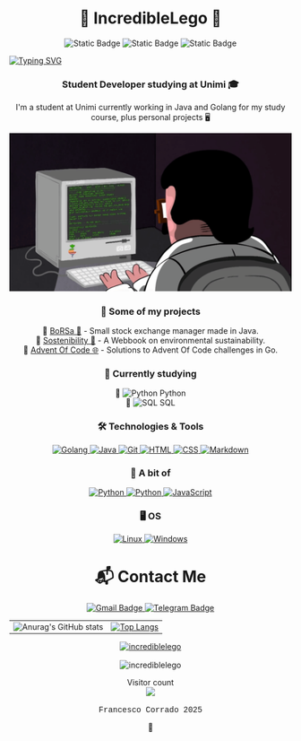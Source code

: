 <h1 align="center">🚀 IncredibleLego 🚀</h1>

<p align="center">
  <img alt="Static Badge" src="https://komarev.com/ghpvc/?username=IncredibleLego&color=blue">
  <img alt="Static Badge" src="https://img.shields.io/github/followers/IncredibleLego">
  <img alt="Static Badge" src="https://img.shields.io/github/stars/IncredibleLego">
</p>

<a href="https://git.io/typing-svg"><img src="https://readme-typing-svg.demolab.com?font=Sigmar&size=50&pause=1000&color=F7C03B&center=true&width=1000&height=120&lines=Welcome+to+my+Github" alt="Typing SVG" /></a>

<h3 align="center">Student Developer studying at Unimi 🎓</h3>

<p align="center">I'm a student at Unimi currently working in Java and Golang for my study course, plus personal projects 🖥️

![GifProgrammazione](/assets/images/programming.gif)

<h3 align="center">🚀 Some of my projects</h3>
<p align="center">
  📌 <a href="https://github.com/IncredibleLego/BoRSa">BoRSa 👜</a> - Small stock exchange manager made in Java. <br>
  📌 <a href="https://incrediblelego.github.io/SostenibilityHost/">Sostenibility 🍃</a> - A Webbook on environmental sustainability. <br>
  📌 <a href="https://github.com/IncredibleLego/AdventOfCode">Advent Of Code 🌐</a> - Solutions to Advent Of Code challenges in Go. <br>
</p>

<h3 align="center">📖 Currently studying</h3>
<p align="center">
  🔹 <img src="https://skillicons.dev/icons?i=python" alt="Python" width="20" height="20"/> Python <br>
  🔹 <img src="https://skillicons.dev/icons?i=sqlite" alt="SQL" width="20" height="20"/> SQL <br>
</p>

<h3 align="center">🛠️ Technologies & Tools</h3>
<p align="center">
  <a href="https://golang.org" target="_blank">
    <img src="https://skillicons.dev/icons?i=go" alt="Golang" width="50" height="50"/>
  </a>
  <a href="https://www.java.com" target="_blank">
    <img src="https://skillicons.dev/icons?i=java" alt="Java" width="50" height="50"/>
  </a>
  <a href="https://git-scm.com/" target="_blank">
    <img src="https://skillicons.dev/icons?i=git" alt="Git" width="50" height="50"/>
  </a>
  <a href="https://www.w3.org/html/" target="_blank">
    <img src="https://skillicons.dev/icons?i=html" alt="HTML" width="50" height="50"/>
  </a>
  <a href="https://www.w3schools.com/css/" target="_blank">
    <img src="https://skillicons.dev/icons?i=css" alt="CSS" width="50" height="50"/>
  </a>
  <a href="https://www.markdownguide.org/" target="_blank">
    <img src="https://skillicons.dev/icons?i=markdown" alt="Markdown" width="50" height="50"/>
  </a>
</p>

<h3 align="center">🔨 A bit of</h3>
<p align="center">
  <a href="https://www.python.org" target="_blank">
    <img src="https://skillicons.dev/icons?i=python" alt="Python" width="50" height="50"/>
  </a>
  <a href="https://www.python.org" target="_blank">
    <img src="https://skillicons.dev/icons?i=c" alt="Python" width="50" height="50"/>
  </a>
  <a href="https://www.javascript.com/" target="_blank">
    <img src="https://skillicons.dev/icons?i=javascript" alt="JavaScript" width="50" height="50"/>
  </a>
</p>

<h3 align="center">🖥️ OS</h3>
<p align="center">
  <a href="https://www.linux.org/" target="_blank">
    <img src="https://skillicons.dev/icons?i=linux" alt="Linux" width="50" height="50"/>
  </a>
  <a href="https://www.microsoft.com/en-us/windows/" target="_blank">
    <img src="https://skillicons.dev/icons?i=windows" alt="Windows" width="50" height="50"/>
  </a>
</p>

<h1 align="center">📬 Contact Me</h1>
<p align="center">
  <a href="mailto:ec.francesco@gmail.com">
    <img src="https://img.shields.io/badge/Email-D14836?style=for-the-badge&logo=gmail&logoColor=white" alt="Gmail Badge"/>
  </a>
  <a href="https://t.me/IncredibileLego">
    <img src="https://img.shields.io/badge/Telegram-2CA5E0?style=for-the-badge&logo=telegram&logoColor=white" alt="Telegram Badge"/>
  </a>
</p>

<table align="center" style="border-collapse: collapse; width: 100%;">
  <tr>
    <td>
      <img src="https://github-readme-stats.vercel.app/api?username=Incrediblelego&show_icons=true&show=reviews,discussions_started,discussions_answered,prs_merged,prs_merged_percentage&rank_icon=github&theme=gruvbox&border_radius=15" alt="Anurag's GitHub stats"/>
    </td>
    <td>
      <a href="https://github.com/anuraghazra/github-readme-stats">
        <img src="https://github-readme-stats.vercel.app/api/top-langs/?username=IncredibleLego&layout=pie&theme=gruvbox" alt="Top Langs"/>
      </a>
    </td>
  </tr>
</table>

<p align="center"> <a href="https://github.com/ryo-ma/github-profile-trophy"><img src="https://github-profile-trophy.vercel.app/?username=incrediblelego" alt="incrediblelego" /></a> </p>

<p align="center"><img align="center" src="https://github-readme-streak-stats.herokuapp.com/?user=incrediblelego&&theme=gruvbox&border_radius=15" alt="incrediblelego" /></p>

<p align="center"> 
  Visitor count<br>
  <img src="https://profile-counter.glitch.me/incrediblelego/count.svg" />
</p>

<p align="center" style="font-family: Courier New, monospace"> Francesco Corrado 2025 </p>

<!--Congratulations for finding this easter egg, hope you have a great day-->
<p align="center">
  <a href="https://www.youtube.com/watch?v=dQw4w9WgXcQ" style="cursor: default; text-decoration: none;">👀</a>
</p>